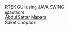 RTEK GUI using JAVA SWING<br />
@authors: <br /><a href="https://abdulsmapara.github.io/" target="__blank">Abdul Sattar Mapara</a><br />
Saket Chopade
